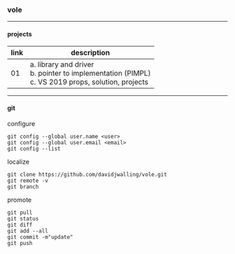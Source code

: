 ### vole

<hr>

#### projects

|link|description|
|-|-|
|01|a. library and driver<br>b. pointer to implementation (PIMPL)<br>c. VS 2019 props, solution, projects|

<hr>

#### git
configure
```
git config --global user.name <user>
git config --global user.email <email>
git config --list
```
localize
```
git clone https://github.com/davidjwalling/vole.git
git remote -v
git branch
```
promote
```
git pull
git status
git diff
git add --all
git commit -m"update"
git push
```

